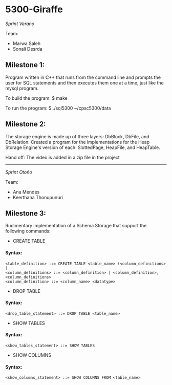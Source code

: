 # 5300-Giraffe

_Sprint Verano_

Team:
- Marwa Saleh
- Sonali Desrda

## Milestone 1:

Program written in C++ that runs from the command line and prompts the user for SQL statements and then executes them one at a time, just like the mysql program.

To build the program:
$ make

To run the program:
$ ./sql5300 ~/cpsc5300/data

## Milestone 2:

The storage engine is made up of three layers: DbBlock, DbFile, and DbRelation.
Created a program for the implementations for the Heap Storage Engine's version of each: SlottedPage, HeapFile, and HeapTable.

Hand off:
The video is added in a zip file in the project

---

_Sprint Otoño_

Team:
- Ana Mendes
- Keerthana Thonupunuri

## Milestone 3:

Rudimentary implementation of a Schema Storage that support the following commands:
* CREATE TABLE
#### Syntax:
```
<table_definition> ::= CREATE TABLE <table_name> (<column_definitions> )
<column_definitions> ::= <column_definition> | <column_definition>, <column_definitions>
<column_definition> ::= <column_name> <datatype>
```
* DROP TABLE
#### Syntax:
```
<drop_table_statement> ::= DROP TABLE <table_name>
```
* SHOW TABLES
#### Syntax:
```
<show_tables_statement> ::= SHOW TABLES
```
* SHOW COLUMNS
#### Syntax:
```
<show_columns_statement> ::= SHOW COLUMNS FROM <table_name>
```

##
